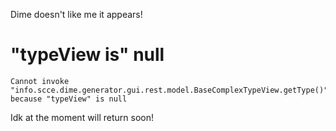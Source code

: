 Dime doesn't like me it appears!

# "typeView is" null

```
Cannot invoke "info.scce.dime.generator.gui.rest.model.BaseComplexTypeView.getType()" because "typeView" is null
```

Idk at the moment will return soon!
